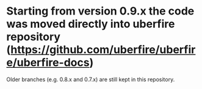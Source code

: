 Starting from version 0.9.x the code was moved directly into uberfire repository (https://github.com/uberfire/uberfire/uberfire-docs)
=======================================================================================================================

Older branches (e.g. 0.8.x and 0.7.x) are still kept in this repository.

